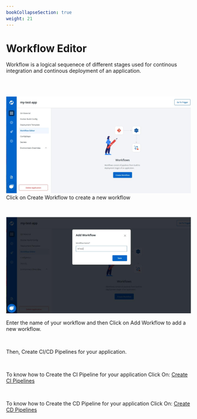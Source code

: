 ```yaml
---
bookCollapseSection: true
weight: 21
---
```


# Workflow Editor
Workflow is a logical sequenece of different stages used for continous integration and continous deployment of an application.

<br />

<br />

![Create new workflow](../../wf1.jpg "Create new workflow")
Click on Create Workflow to create a new workflow

<br />

![Create new workflow](../../wf2.jpg "Create new workflow")

Enter the  name of your workflow and then Click on Add Workflow to add a new workflow.

<br />

Then, Create CI/CD Pipelines for your application.

<br />

To know how to Create the CI Pipeline for your application Click On: [Create CI Pipelines](https://docs.devtron.ai/docs/reference/creating-application/workflows/ci-pipelines/)

<br />

To know how to Create the CD Pipeline for your application Click On: [Create CD Pipelines](https://docs.devtron.ai/docs/reference/creating-application/workflows/cd-pipelines/)





